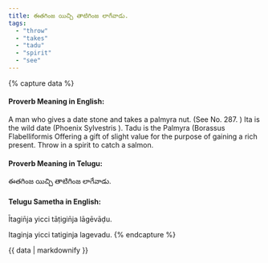 ```yaml
---
title: ఈతగింజ యిచ్చి తాటిగింజ లాగేవాడు.
tags:
  - "throw"
  - "takes"
  - "tadu"
  - "spirit"
  - "see"
---
```


{% capture data %}
#### Proverb Meaning in English:
A man who gives a date stone and takes a palmyra nut.
(See No. 287. )
Ita is the wild date (Phoenix Sylvestris ). Tadu is the Palmyra (Borassus Flabelliformis
Offering a gift of slight value for the purpose of gaining a rich present.
Throw in a spirit to catch a salmon.

#### Proverb Meaning in Telugu:
ఈతగింజ యిచ్చి తాటిగింజ లాగేవాడు.

#### Telugu Sametha in English:
Ītagin̄ja yicci tāṭigin̄ja lāgēvāḍu.

Itaginja yicci tatiginja lagevadu.
{% endcapture %}

{{ data | markdownify }}

